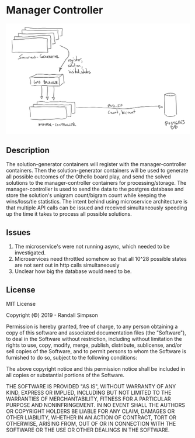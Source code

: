 # Manager Controller

![Context Diagram](https://github.com/randysimpson/othello/raw/master/context.PNG "Context Diagram")

## Description

The solution-generator containers will register with the manager-controller containers.  Then the solution-generator containers will be used to generate all possible outcomes of the Othello board play, and send the solved solutions to the manager-controller containers for processing/storage.  The manager-controller is used to send the data to the postgres database and store the solution's unigram count/bigram count while keeping the wins/loss/tie statistics.  The intent behind using microservice architecture is that multiple API calls can be issued and received simultaneously speeding up the time it takes to process all possible solutions.

## Issues

1. The microservice's were not running async, which needed to be investigated.
2. Microservices need throttled somehow so that all 10^28 possible states are not sent out in http calls simultaneously
3. Unclear how big the database would need to be.

## License

MIT License

Copyright (©) 2019 - Randall Simpson

Permission is hereby granted, free of charge, to any person obtaining a copy
of this software and associated documentation files (the "Software"), to deal
in the Software without restriction, including without limitation the rights
to use, copy, modify, merge, publish, distribute, sublicense, and/or sell
copies of the Software, and to permit persons to whom the Software is
furnished to do so, subject to the following conditions:

The above copyright notice and this permission notice shall be included in all
copies or substantial portions of the Software.

THE SOFTWARE IS PROVIDED "AS IS", WITHOUT WARRANTY OF ANY KIND, EXPRESS OR
IMPLIED, INCLUDING BUT NOT LIMITED TO THE WARRANTIES OF MERCHANTABILITY,
FITNESS FOR A PARTICULAR PURPOSE AND NONINFRINGEMENT. IN NO EVENT SHALL THE
AUTHORS OR COPYRIGHT HOLDERS BE LIABLE FOR ANY CLAIM, DAMAGES OR OTHER
LIABILITY, WHETHER IN AN ACTION OF CONTRACT, TORT OR OTHERWISE, ARISING FROM,
OUT OF OR IN CONNECTION WITH THE SOFTWARE OR THE USE OR OTHER DEALINGS IN THE
SOFTWARE.
